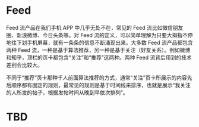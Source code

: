 # Feed

Feed 流产品在我们手机 APP 中几乎无处不在，常见的 Feed 流比如微信朋友圈、新浪微博、今日头条等。对 Feed 流的定义，可以简单理解为只要大拇指不停地往下划手机屏幕，就有一条条的信息不断涌现出来。大多数 Feed 流产品都包含两种 Feed 流，一种是基于算法推荐，另一种是基于关注（好友关系）。例如微博和知乎，顶栏的页卡都包含“关注”和“推荐”这两种。两种 Feed 流背后用到的技术差别会比较大。

不同于“推荐”页卡那种千人前面算法推荐的方式，通常“关注”页卡所展示的内容先后顺序都有固定的规则，最常见的规则是基于时间线来排序，也就是展示“我关注的人所发的帖子，根据发帖时间从晚到早依次排列”。

# TBD

